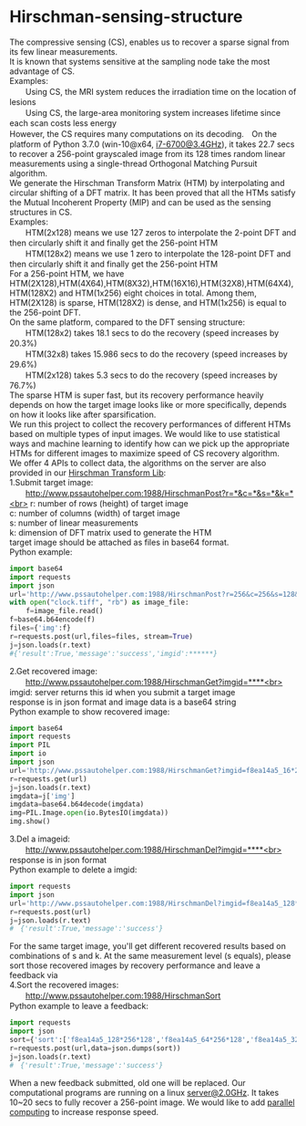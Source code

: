 # Hirschman-sensing-structure
The compressive sensing (CS), enables us to recover a sparse signal from its few linear measurements.<br>It is known that systems sensitive at the sampling node take the most advantage of CS.<br>Examples:<br>
　　Using CS, the MRI system reduces the irradiation time on the location of lesions<br>
　　Using CS, the large-area monitoring system increases lifetime since each scan costs less energy<br>
However, the CS requires many computations on its decoding.　On the platform of Python 3.7.0 (win-10@x64, i7-6700@3.4GHz), it takes 22.7 secs to recover a 256-point grayscaled image from its 128 times random linear measurements using a single-thread Orthogonal Matching Pursuit algorithm.<br>
We generate the Hirschman Transform Matrix (HTM) by interpolating and circular shifting of a DFT matrix. It has been proved that all the HTMs satisfy the Mutual Incoherent Property (MIP) and can be used as the sensing structures in CS.<br>
Examples:<br>
　　HTM(2x128) means we use 127 zeros to interpolate the 2-point DFT and then circularly shift it and finally get the 256-point HTM<br>  　　HTM(128x2) means we use 1 zero to interpolate the 128-point DFT and then circularly shift it and finally get the 256-point HTM<br>
For a 256-point HTM, we have HTM(2X128),HTM(4X64),HTM(8X32),HTM(16X16),HTM(32X8),HTM(64X4),HTM(128X2) and HTM(1x256) eight choices in total. Among them, HTM(2X128) is sparse, HTM(128X2) is dense, and HTM(1x256) is equal to the 256-point DFT.<br>
On the same platform, compared to the DFT sensing structure:<br>
　　HTM(128x2) takes 18.1 secs to do the recovery (speed increases by 20.3%)<br>
　　HTM(32x8) takes 15.986 secs to do the recovery (speed increases by 29.6%)<br>
　　HTM(2x128) takes 5.3 secs to do the recovery (speed increases by 76.7%)<br>
The sparse HTM is super fast, but its recovery performance heavily depends on how the target image looks like or more specifically, depends on how it looks like after sparsification.<br> 
We run this project to collect the recovery performances of different HTMs based on multiple types of input images. We would like to use statistical ways and machine learning to identify how can we pick up the appropriate HTMs for different images to maximize speed of CS recovery algorithm.<br>
We offer 4 APIs to collect data, the algorithms on the server are also provided in our [Hirschman Transform Lib](https://github.com/aes3219563/Hirschman-Transform-Lib):<br>
1.Submit target image:<br>
　　http://www.pssautohelper.com:1988/HirschmanPost?r=*&c=*&s=*&k=*<br>
r: number of rows (height) of target image<br>
c: number of columns (width) of target image<br>
s: number of linear measurements<br>
k: dimension of DFT matrix used to generate the HTM<br>
target image should be attached as files in base64 format.<br>
Python example:<br>
```Python
import base64
import requests
import json
url='http://www.pssautohelper.com:1988/HirschmanPost?r=256&c=256&s=128&k=128'
with open("clock.tiff", "rb") as image_file:
    f=image_file.read()
f=base64.b64encode(f)
files={'img':f}
r=requests.post(url,files=files, stream=True)
j=json.loads(r.text)
#{'result':True,'message':'success','imgid':******}
```
2.Get recovered image:<br>
　　http://www.pssautohelper.com:1988/HirschmanGet?imgid=****<br>
imgid: server returns this id when you submit a target image<br>
response is in json format and image data is a base64 string<br>
Python example to show recovered image:<br>
```Python
import base64
import requests
import PIL
import io
import json
url='http://www.pssautohelper.com:1988/HirschmanGet?imgid=f8ea14a5_16*256*100'
r=requests.get(url)
j=json.loads(r.text)
imgdata=j['img']
imgdata=base64.b64decode(imgdata)
img=PIL.Image.open(io.BytesIO(imgdata))
img.show()
```
3.Del a imageid:<br>
　　http://www.pssautohelper.com:1988/HirschmanDel?imgid=****<br>
response is in json format<br>
Python example to delete a imgid:<br>  
```Python
import requests
import json
url='http://www.pssautohelper.com:1988/HirschmanDel?imgid=f8ea14a5_128*256*100'
r=requests.post(url)
j=json.loads(r.text)
#　{'result':True,'message':'success'}
```
For the same target image, you'll get different recovered results based on combinations of s and k. At the same measurement level (s equals), please sort those recovered images by recovery performance and leave a feedback via<br>
4.Sort the recovered images:<br>
　　http://www.pssautohelper.com:1988/HirschmanSort<br>
Python example to leave a feedback:<br>
```Python
import requests
import json
sort={'sort':['f8ea14a5_128*256*128','f8ea14a5_64*256*128','f8ea14a5_32*256*128']} # performance goes lower from left to right
r=requests.post(url,data=json.dumps(sort))
j=json.loads(r.text)
#　{'result':True,'message':'success'}
```
When a new feedback submitted, old one will be replaced. Our computational programs are running on a linux server@2.0GHz. It takes 10~20 secs to fully recover a 256-point image. We would like to add [parallel computing](https://github.com/aes3219563/Parallel-Computing) to increase response speed.

    
